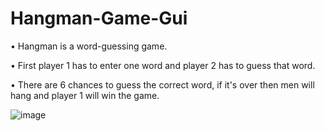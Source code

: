 # Hangman-Game-Gui

• Hangman is a word-guessing game.

• First player 1 has to enter one word and player 2 has to guess that word. 

• There are 6 chances to guess the correct word, if it's over then men will hang and player 1 will win the game.

![image](https://user-images.githubusercontent.com/74224775/184603219-293cdf5e-0bc5-444d-95cb-ee5e1d468334.png)
